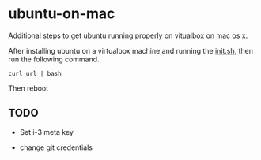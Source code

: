 ubuntu-on-mac
=============

Additional steps to get ubuntu running properly on vitualbox on mac os x.

After installing ubuntu on a virtualbox machine and running the [init.sh](https://github.com/lj-ditrapani/init), then run the following command.

    curl url | bash

Then reboot

TODO
----

- Set i-3 meta key

- change git credentials
